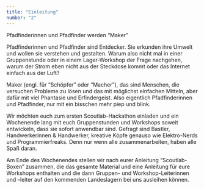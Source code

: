 ```yaml
---
title: "Einleitung"
number: "2"
---
```

Pfadfinderinnen und Pfadfinder werden “Maker”

Pfadfinderinnen und Pfadfinder sind Entdecker. Sie erkunden ihre Umwelt und wollen sie verstehen und gestalten. Warum also nicht mal in einer Gruppenstunde oder in einem Lager-Workshop der Frage nachgehen, warum der Strom eben nicht aus der Steckdose kommt oder das Internet einfach aus der Luft?

Maker (engl. für “Schöpfer” oder “Macher”), das sind Menschen, die versuchen Probleme zu lösen und das mit möglichst einfachen Mitteln, aber dafür mit viel Phantasie und Erfindergeist. Also eigentlich Pfadfinderinnen und Pfadfinder, nur mit ein bisschen mehr piep und blink.

Wir möchten euch zum ersten Scoutlab-Hackathon einladen und ein Wochenende lang mit euch Gruppenstunden und Workshops soweit entwickeln, dass sie sofort anwendbar sind. Gefragt sind Bastler, Handwerkerinnen & Handwerker, kreative Köpfe genauso wie Elektro-Nerds und Programmierfreaks. Denn nur wenn alle zusammenarbeiten, haben alle Spaß daran.

Am Ende des Wochenendes stellen wir nach eurer Anleitung “Scoutlab-Boxen” zusammen, die das gesamte Material und eine Anleitung für eure Workshops enthalten und die dann Gruppen- und Workshop-Leiterinnen und –leiter auf den kommenden Landeslagern bei uns ausleihen können.

